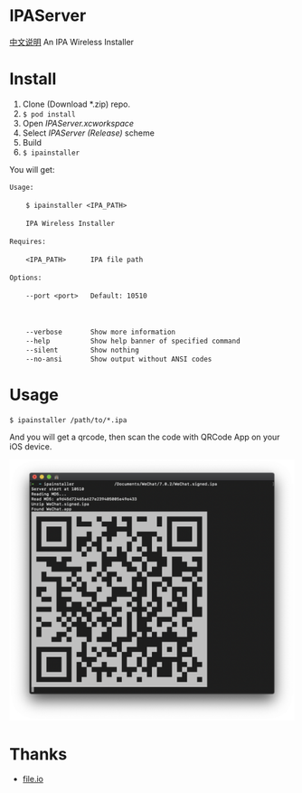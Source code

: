 # IPAServer

[中文说明](README.zh_CN.md)
An IPA Wireless Installer

# Install

1. Clone (Download *.zip) repo.
2. `$ pod install`
3. Open *IPAServer.xcworkspace*
4. Select *IPAServer (Release)* scheme
5. Build
6. `$ ipainstaller`

You will get:

```
Usage:

    $ ipainstaller <IPA_PATH>

    IPA Wireless Installer

Requires:

    <IPA_PATH>      IPA file path

Options:

    --port <port>   Default: 10510



    --verbose       Show more information
    --help          Show help banner of specified command
    --silent        Show nothing
    --no-ansi       Show output without ANSI codes

```

# Usage

```shell
$ ipainstaller /path/to/*.ipa
```

And you will get a qrcode, then scan the code with QRCode App on your iOS device.

![demo](resources/demo.png)

# Thanks

* [file.io](https://file.io)